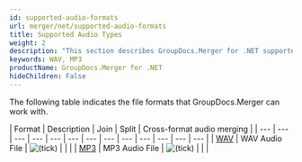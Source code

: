 ```yaml
---
id: supported-audio-formats
url: merger/net/supported-audio-formats
title: Supported Audio Types
weight: 2
description: "This section describes GroupDocs.Merger for .NET supported audio types. The Library supports WAV, MP3 and many more."
keywords: WAV, MP3
productName: GroupDocs.Merger for .NET
hideChildren: False
---
```

The following table indicates the file formats that GroupDocs.Merger can work with.

| Format | Description | Join | Split | Cross-format audio merging |
| --- | --- | --- | --- | --- | --- | --- | --- | --- | --- | --- | --- | --- |
| [WAV](https://docs.fileformat.com/audio/wav/) | WAV Audio File | ![(tick)](/merger/net/images/check.png) |   |   |
| [MP3](https://docs.fileformat.com/audio/mp3/) | MP3 Audio File | ![(tick)](/merger/net/images/check.png) |   |   |
